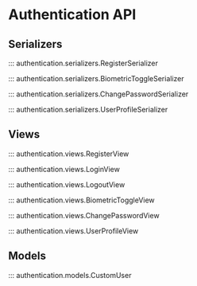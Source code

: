 # Authentication API

## Serializers

::: authentication.serializers.RegisterSerializer

::: authentication.serializers.BiometricToggleSerializer

::: authentication.serializers.ChangePasswordSerializer

::: authentication.serializers.UserProfileSerializer

## Views

::: authentication.views.RegisterView

::: authentication.views.LoginView

::: authentication.views.LogoutView

::: authentication.views.BiometricToggleView

::: authentication.views.ChangePasswordView

::: authentication.views.UserProfileView

## Models

::: authentication.models.CustomUser